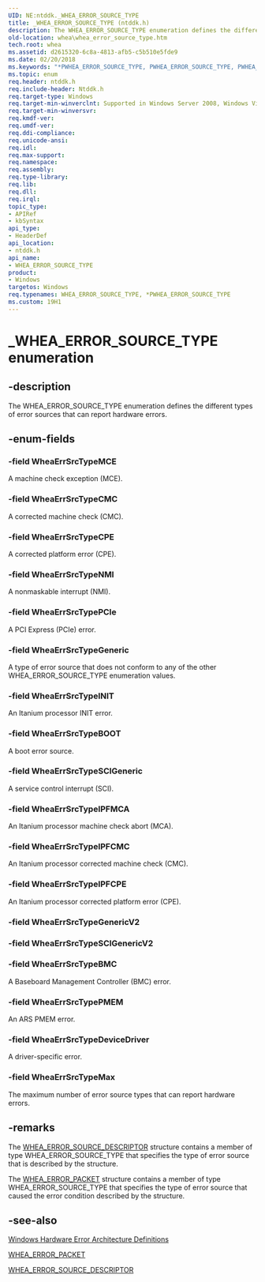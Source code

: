 ```yaml
---
UID: NE:ntddk._WHEA_ERROR_SOURCE_TYPE
title: _WHEA_ERROR_SOURCE_TYPE (ntddk.h)
description: The WHEA_ERROR_SOURCE_TYPE enumeration defines the different types of error sources that can report hardware errors.
old-location: whea\whea_error_source_type.htm
tech.root: whea
ms.assetid: d2615320-6c8a-4813-afb5-c5b510e5fde9
ms.date: 02/20/2018
ms.keywords: "*PWHEA_ERROR_SOURCE_TYPE, PWHEA_ERROR_SOURCE_TYPE, PWHEA_ERROR_SOURCE_TYPE enumeration pointer [WHEA Drivers and Applications], WHEA_ERROR_SOURCE_TYPE, WHEA_ERROR_SOURCE_TYPE enumeration [WHEA Drivers and Applications], WheaErrSrcTypeBOOT, WheaErrSrcTypeCMC, WheaErrSrcTypeCPE, WheaErrSrcTypeGeneric, WheaErrSrcTypeINIT, WheaErrSrcTypeIPFCMC, WheaErrSrcTypeIPFCPE, WheaErrSrcTypeIPFMCA, WheaErrSrcTypeMCE, WheaErrSrcTypeMax, WheaErrSrcTypeNMI, WheaErrSrcTypePCIe, WheaErrSrcTypeSCIGeneric, _WHEA_ERROR_SOURCE_TYPE, ntddk/PWHEA_ERROR_SOURCE_TYPE, ntddk/WHEA_ERROR_SOURCE_TYPE, ntddk/WheaErrSrcTypeBOOT, ntddk/WheaErrSrcTypeCMC, ntddk/WheaErrSrcTypeCPE, ntddk/WheaErrSrcTypeGeneric, ntddk/WheaErrSrcTypeINIT, ntddk/WheaErrSrcTypeIPFCMC, ntddk/WheaErrSrcTypeIPFCPE, ntddk/WheaErrSrcTypeIPFMCA, ntddk/WheaErrSrcTypeMCE, ntddk/WheaErrSrcTypeMax, ntddk/WheaErrSrcTypeNMI, ntddk/WheaErrSrcTypePCIe, ntddk/WheaErrSrcTypeSCIGeneric, whea.whea_error_source_type, whearef_786d549e-14b1-4945-a1ce-23c7112ff0c8.xml"
ms.topic: enum
req.header: ntddk.h
req.include-header: Ntddk.h
req.target-type: Windows
req.target-min-winverclnt: Supported in Windows Server 2008, Windows Vista SP1, and later versions of Windows.
req.target-min-winversvr: 
req.kmdf-ver: 
req.umdf-ver: 
req.ddi-compliance: 
req.unicode-ansi: 
req.idl: 
req.max-support: 
req.namespace: 
req.assembly: 
req.type-library: 
req.lib: 
req.dll: 
req.irql: 
topic_type:
- APIRef
- kbSyntax
api_type:
- HeaderDef
api_location:
- ntddk.h
api_name:
- WHEA_ERROR_SOURCE_TYPE
product:
- Windows
targetos: Windows
req.typenames: WHEA_ERROR_SOURCE_TYPE, *PWHEA_ERROR_SOURCE_TYPE
ms.custom: 19H1
---
```


# _WHEA_ERROR_SOURCE_TYPE enumeration


## -description


The WHEA_ERROR_SOURCE_TYPE enumeration defines the different types of error sources that can report hardware errors.


## -enum-fields




### -field WheaErrSrcTypeMCE

A machine check exception (MCE).


### -field WheaErrSrcTypeCMC

A corrected machine check (CMC).


### -field WheaErrSrcTypeCPE

A corrected platform error (CPE).


### -field WheaErrSrcTypeNMI

A nonmaskable interrupt (NMI).


### -field WheaErrSrcTypePCIe

A PCI Express (PCIe) error.


### -field WheaErrSrcTypeGeneric

A type of error source that does not conform to any of the other WHEA_ERROR_SOURCE_TYPE enumeration values.


### -field WheaErrSrcTypeINIT

An Itanium processor INIT error.


### -field WheaErrSrcTypeBOOT

A boot error source.


### -field WheaErrSrcTypeSCIGeneric

A service control interrupt (SCI).


### -field WheaErrSrcTypeIPFMCA

An Itanium processor machine check abort (MCA).


### -field WheaErrSrcTypeIPFCMC

An Itanium processor corrected machine check (CMC).


### -field WheaErrSrcTypeIPFCPE

An Itanium processor corrected platform error (CPE).


### -field WheaErrSrcTypeGenericV2


### -field WheaErrSrcTypeSCIGenericV2


### -field WheaErrSrcTypeBMC

A Baseboard Management Controller (BMC) error.

### -field WheaErrSrcTypePMEM

An ARS PMEM error.

### -field WheaErrSrcTypeDeviceDriver

A driver-specific error.

### -field WheaErrSrcTypeMax

The maximum number of error source types that can report hardware errors.


## -remarks



The <a href="https://msdn.microsoft.com/library/windows/hardware/ff560505">WHEA_ERROR_SOURCE_DESCRIPTOR</a> structure contains a member of type WHEA_ERROR_SOURCE_TYPE that specifies the type of error source that is described by the structure.

The <a href="https://msdn.microsoft.com/library/windows/hardware/ff560465">WHEA_ERROR_PACKET</a> structure contains a member of type WHEA_ERROR_SOURCE_TYPE that specifies the type of error source that caused the error condition described by the structure.




## -see-also


[Windows Hardware Error Architecture Definitions](https://docs.microsoft.com/windows-hardware/drivers/whea/windows-hardware-error-architecture-definitions)

<a href="https://msdn.microsoft.com/library/windows/hardware/ff560465">WHEA_ERROR_PACKET</a>



<a href="https://msdn.microsoft.com/library/windows/hardware/ff560505">WHEA_ERROR_SOURCE_DESCRIPTOR</a>
 

 

